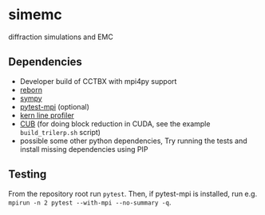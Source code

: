 # simemc
diffraction simulations and EMC

## Dependencies

* Developer build of CCTBX with mpi4py support
* [reborn](https://kirianlab.gitlab.io/reborn/)
* [sympy](https://www.sympy.org/en/index.html)
* [pytest-mpi](https://pypi.org/project/pytest-mpi/) (optional)
* [kern line profiler](https://github.com/rkern/line_profiler.git)
* [CUB](https://nvlabs.github.io/cub/) (for doing block reduction in CUDA, see the example `build_trilerp.sh` script)
* possible some other python dependencies, Try running the tests and install missing dependencies using PIP

## Testing
From the repository root run `pytest`. Then, if pytest-mpi is installed,  run e.g. `mpirun -n 2 pytest --with-mpi --no-summary -q`.



